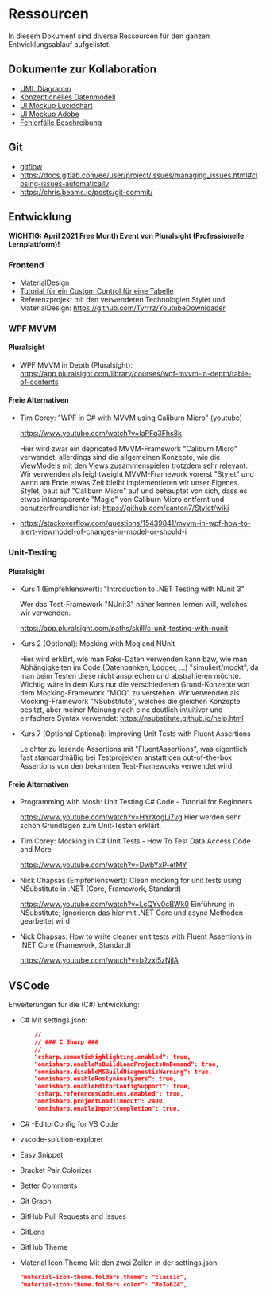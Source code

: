 # Ressourcen

In diesem Dokument sind diverse Ressourcen für den ganzen Entwicklungsablauf aufgelistet.

## Dokumente zur Kollaboration

- [UML Diagramm](https://lucid.app/lucidchart/95056fe8-7679-4f53-99aa-7481a3f3d7e2/edit?shared=true&page=0_0#)
- [Konzeptionelles Datenmodell](https://lucid.app/lucidchart/invitations/accept/inv_24cdf953-5d81-413e-ad19-3f347d3c2af7)
- [UI Mockup Lucidchart](https://lucid.app/lucidchart/invitations/accept/inv_dc9784f7-dee2-401e-b383-3e16b65e4d45)
- [UI Mockup Adobe](https://xd.adobe.com/view/0fe3e101-8b98-4ac0-9fd8-b45ed2d8f04f-5ab0/)
- [Fehlerfälle Beschreibung](https://othaw-my.sharepoint.com/:w:/g/personal/d44a_oth-aw_de/Ed7fqyIMNsFEngpJEu2XFAEB7sBXX6x7sdo12GwujCsn7g?rtime=ftW7Gg8E2Ug)

## Git

- [gitflow](https://www.atlassian.com/de/git/tutorials/comparing-workflows/gitflow-workflow)
- https://docs.gitlab.com/ee/user/project/issues/managing_issues.html#closing-issues-automatically
- https://chris.beams.io/posts/git-commit/

## Entwicklung

**WICHTIG: April 2021 Free Month Event von Pluralsight (Professionelle Lernplattform)!**

### Frontend

- [MaterialDesign](https://github.com/MaterialDesignInXAML/MaterialDesignInXamlToolkit)
- [Tutorial für ein Custom Control für eine Tabelle](https://www.youtube.com/watch?v=jRG3d4ZPV5w)
- Referenzprojekt mit den verwendeten Technologien Stylet und MaterialDesign: https://github.com/Tyrrrz/YoutubeDownloader

### WPF MVVM

#### Pluralsight

- WPF MVVM in Depth (Pluralsight): https://app.pluralsight.com/library/courses/wpf-mvvm-in-depth/table-of-contents

#### Freie Alternativen

- Tim Corey: "WPF in C# with MVVM using Caliburn Micro" (youtube)

  https://www.youtube.com/watch?v=laPFq3Fhs8k

  Hier wird zwar ein depricated MVVM-Framework "Caliburn Micro" verwendet, allerdings sind die allgemeinen Konzepte, wie die ViewModels mit den Views zusammenspielen trotzdem sehr relevant. Wir verwenden als leightweight MVVM-Framework vorerst "Stylet" und wenn am Ende etwas Zeit bleibt implementieren wir unser Eigenes.
  Stylet, baut auf "Caliburn Micro" auf und behauptet von sich, dass es etwas intransparente "Magie" von Caliburn Micro entfernt und benutzerfreundlicher ist:
  https://github.com/canton7/Stylet/wiki

- https://stackoverflow.com/questions/15439841/mvvm-in-wpf-how-to-alert-viewmodel-of-changes-in-model-or-should-i

### Unit-Testing

#### Pluralsight

- Kurs 1 (Empfehlenswert): "Introduction to .NET Testing with NUnit 3"

    Wer das Test-Framework "NUnit3" näher kennen lernen will, welches wir verwenden.

    https://app.pluralsight.com/paths/skill/c-unit-testing-with-nunit


- Kurs 2 (Optional): Mocking with Moq and NUnit

    Hier wird erklärt, wie man Fake-Daten verwenden kann bzw, wie man Abhängigkeiten im Code (Datenbanken, Logger, ...) "simuliert/mockt",
    da man beim Testen diese nicht ansprechen und abstrahieren möchte.
    Wichtig wäre in dem Kurs nur die verschiedenen Grund-Konzepte von dem Mocking-Framework "MOQ" zu verstehen.
    Wir verwenden als Mocking-Framework "NSubstitute", welches die gleichen Konzepte besitzt, aber meiner Meinung nach eine deutlich intuitiver und einfachere Syntax verwendet:
    https://nsubstitute.github.io/help.html

- Kurs 7 (Optional Optional): Improving Unit Tests with Fluent Assertions

    Leichter zu lesende Assertions mit "FluentAssertions", was eigentlich fast standardmäßig bei Testprojekten anstatt den out-of-the-box Assertions von den bekannten Test-Frameworks verwendet wird.

#### Freie Alternativen


- Programming with Mosh: Unit Testing C# Code - Tutorial for Beginners

    https://www.youtube.com/watch?v=HYrXogLj7vg
    Hier werden sehr schön Grundlagen zum Unit-Testen erklärt.

- Tim Corey: Mocking in C# Unit Tests - How To Test Data Access Code and More

    https://www.youtube.com/watch?v=DwbYxP-etMY

- Nick Chapsas (Empfehlenswert): Clean mocking for unit tests using NSubstitute in .NET (Core, Framework, Standard)

    https://www.youtube.com/watch?v=LcQYv0cBWk0 Einführung in NSubstitute; Ignorieren das hier mit .NET Core und async Methoden gearbeitet wird

- Nick Chapsas: How to write cleaner unit tests with Fluent Assertions in .NET Core (Framework, Standard)

    https://www.youtube.com/watch?v=b2zxl5zNjlA

## VSCode

Erweiterungen für die (C#) Entwicklung:

- C#
    Mit settings.json:
    ```json
        //
        // ### C Sharp ###
        //
        "csharp.semanticHighlighting.enabled": true,
        "omnisharp.enableMsBuildLoadProjectsOnDemand": true,
        "omnisharp.disableMSBuildDiagnosticWarning": true,
        "omnisharp.enableRoslynAnalyzers": true,
        "omnisharp.enableEditorConfigSupport": true,
        "csharp.referencesCodeLens.enabled": true,
        "omnisharp.projectLoadTimeout": 2400,
        "omnisharp.enableImportCompletion": true,
    ```

- C# -EditorConfig for VS Code

- vscode-solution-explorer

- Easy Snippet

- Bracket Pair Colorizer

- Better Comments

- Git Graph

- GitHub Pull Requests and Issues

- GitLens

- GitHub Theme

- Material Icon Theme
    Mit den zwei Zeilen in der settings.json:
    ```json
    "material-icon-theme.folders.theme": "classic",
    "material-icon-theme.folders.color": "#e3a624",
    ```